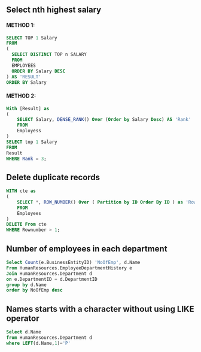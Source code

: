 ## Select nth highest salary
#### METHOD 1:
```sql
SELECT TOP 1 Salary
FROM
(
  SELECT DISTINCT TOP n SALARY
  FROM
  EMPLOYEES
  ORDER BY Salary DESC
) AS 'RESULT'
ORDER BY Salary
```
#### METHOD 2:
```sql
With [Result] as
(
	SELECT Salary, DENSE_RANK() Over (Order by Salary Desc) AS 'Rank'
	FROM 
	Employess
)
SELECT top 1 Salary 
FROM
Result
WHERE Rank = 3;
```
## Delete duplicate records
```sql
WITH cte as
(
	SELECT *, ROW_NUMBER() Over ( Partition by ID Order By ID ) as 'Rownumber'
	FROM
	Employees
)
DELETE From cte
WHERE Rownumber > 1;

```
## Number of employees in each department
```sql
Select Count(e.BusinessEntityID) 'NoOfEmp', d.Name
From HumanResources.EmployeeDepartmentHistory e 
Join HumanResources.Department d
on e.DepartmentID = d.DepartmentID
group by d.Name
order by NoOfEmp desc
```
## Names starts with a character without using LIKE operator
```sql
Select d.Name
from HumanResources.Department d
where LEFT(d.Name,1)='P'
```
